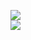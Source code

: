 [![](https://img.shields.io/badge/Made%20With-Github%20Spray-lightgrey.svg?style=for-the-badge&logo=github)](https://github.com/Annihil/github-spray#20288)  
[![](https://i.imgur.com/2DrTn0Z.gif)](https://github.com/Annihil/github-spray)